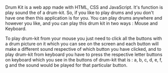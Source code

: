 

Drum Kit is a web app made with HTML, CSS and JavaScript. It's function is play sound the of a drum-kit. So, if you like to play drums and you don't 
have one then this application is for you. You can play drums anywhere and however you like, and you can play this drum kit in two ways : Mouse and Keyboard.

To play drum-kit from your mouse you just need to click all the buttons with a drum picture on it which you can see on the screen and each 
button will make a different sound respective of which button you have clicked, and to play drum-kit from keyboard you have to press the 
respective letter buttons on keyboard which you see in the  buttons of drum-kit that is :  a, b, c, d, e, f, g and the sound would be played 
for that particular button.
